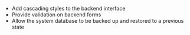 - Add cascading styles to the backend interface
- Provide validation on backend forms
- Allow the system database to be backed up and restored to a previous state
